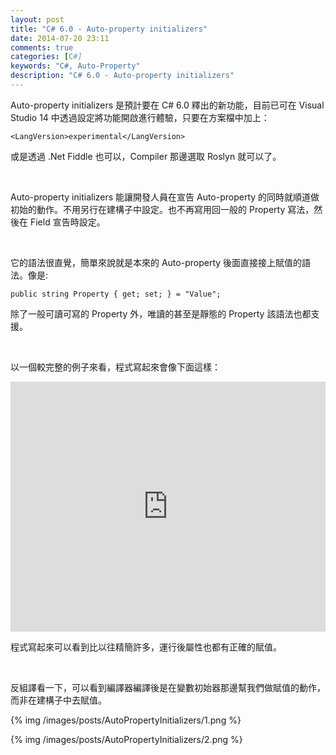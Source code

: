 ```yaml
---
layout: post
title: "C# 6.0 - Auto-property initializers"
date: 2014-07-20 23:11
comments: true
categories: [C#]
keywords: "C#, Auto-Property"
description: "C# 6.0 - Auto-property initializers"
---
```


Auto-property initializers 是預計要在 C# 6.0 釋出的新功能，目前已可在 Visual Studio 14 中透過設定將功能開啟進行體驗，只要在方案檔中加上： 

<!-- More -->

    <LangVersion>experimental</LangVersion> 


或是透過 .Net Fiddle 也可以，Compiler 那邊選取 Roslyn 就可以了。  

<br/>

Auto-property initializers 能讓開發人員在宣告 Auto-property 的同時就順道做初始的動作。不用另行在建構子中設定。也不再寫用回一般的 Property 寫法，然後在 Field 宣告時設定。 

<br/>

它的語法很直覺，簡單來說就是本來的 Auto-property 後面直接接上賦值的語法。像是: 

    public string Property { get; set; } = "Value";


除了一般可讀可寫的 Property 外，唯讀的甚至是靜態的 Property 該語法也都支援。 

<br/>

以一個較完整的例子來看，程式寫起來會像下面這樣：

<iframe width="100%" height="400" src="https://dotnetfiddle.net/Widget?Languages=CSharp&CSharp_FiddleId=dss1Zr" frameborder="0"></iframe>  

<br/>

程式寫起來可以看到比以往精簡許多，運行後屬性也都有正確的賦值。  

<br/>

反組譯看一下，可以看到編譯器編譯後是在變數初始器那邊幫我們做賦值的動作，而非在建構子中去賦值。

{% img /images/posts/AutoPropertyInitializers/1.png %}

{% img /images/posts/AutoPropertyInitializers/2.png %}
